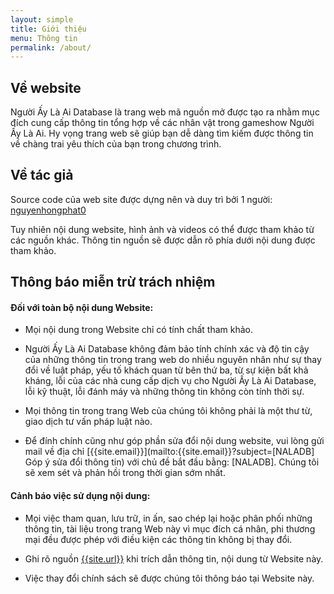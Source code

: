 ```yaml
---
layout: simple
title: Giới thiệu
menu: Thông tin
permalink: /about/
---
```


## Về website

Người Ấy Là Ai Database là trang web mã nguồn mở được tạo ra nhằm mục đích cung cấp thông tin tổng hợp về các nhân vật trong gameshow Người Ấy Là Ai. Hy vọng trang web sẽ giúp bạn dễ dàng tìm kiếm được thông tin về chàng trai yêu thích của bạn trong chương trình.

## Về tác giả
Source code của web site được dựng nên và duy trì bởi 1 người:
[nguyenhongphat0](https://github.com/{{site.github_username}})

Tuy nhiên nội dung website, hình ảnh và videos có thể được tham khảo từ các nguồn khác. Thông tin nguồn sẽ được dẫn rõ phía dưới nội dung được tham khảo.

## Thông báo miễn trừ trách nhiệm

#### Đối với toàn bộ nội dung Website:

* Mọi nội dung trong Website chỉ có tính chất tham khảo.

* Người Ấy Là Ai Database không đảm bảo tính chính xác và độ tin cậy của những thông tin trong trang web do nhiều nguyên nhân như sự thay đổi về luật pháp, yếu tố khách quan từ bên thứ ba, từ sự kiện bất khả kháng, lỗi của các nhà cung cấp dịch vụ cho Người Ấy Là Ai Database, lỗi kỹ thuật, lỗi đánh máy và những thông tin không còn tính thời sự.

* Mọi thông tin trong trang Web của chúng tôi không phải là một thư từ, giao dịch tư vấn pháp luật nào.

* Để đính chính cũng như góp phần sửa đổi nội dung website, vui lòng gửi mail về địa chỉ
[{{site.email}}](mailto:{{site.email}}?subject=[NALADB] Góp ý sửa đổi thông tin)
với chủ đề bắt đầu bằng: [NALADB]. Chúng tôi sẽ xem sét và phản hồi trong thời gian sớm nhất.
 
#### Cảnh báo việc sử dụng nội dung:

*  Mọi việc tham quan, lưu trữ, in ấn, sao chép lại hoặc phân phối những thông tin, tài liệu trong trang Web này vì mục đích cá nhân, phi thương mại đều được phép với điều kiện các thông tin không bị thay đổi.

* Ghi rõ nguồn
[{{site.url}}]({{site.url}})
khi trích dẫn thông tin, nội dung từ Website này.

* Việc thay đổi chính sách sẽ được chúng tôi thông báo tại Website này.